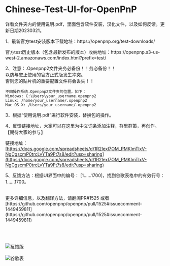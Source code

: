 # Chinese-Test-UI-for-OpenPnP
详看文件夹内的使用说明.pdf，里面包含软件安装，汉化文件，以及如何反馈。更新日期20230321。
<p>1、最新官方test安装版本下载地址：https://openpnp.org/test-downloads/</p>
<p> 官方test历史版本（包含最新发布的版本）收纳地址：https://openpnp.s3-us-west-2.amazonaws.com/index.html?prefix=test/</p>

<p>2、注意：.Openpnp2文件夹务必备份！！务必备份！！<br>以防与您正使用的官方正式版发生冲突。<br> 否则您的贴片机的重要配置文件将会丢失！！</p>

    不同操作系统.Openpnp2文件夹的位置，如下：
    Windows: C:\Users\your_username.openpnp2
    Linux: /home/your_username/.openpnp2
    Mac OS X: /Users/your_username/.openpnp2


<p>3、根据“使用说明.pdf”进行软件安装，替换包的操作。</p>



<p>4、反馈链接地址，大家可以在这里为中文词条添加注释，群里群策，再创作。【期待大家的参与】</p>

链接地址：[https://docs.google.com/spreadsheets/d/1R2Iexl7OM_PMKlmTlxV-NgCgscmP0trcLvYTa9Ft7s8/edit?usp=sharing](https://docs.google.com/spreadsheets/d/1R2Iexl7OM_PMKlmTlxV-NgCgscmP0trcLvYTa9Ft7s8/edit?usp=sharing)


<p>5、反馈方法：根据UI界面中的编号： [1……1700]，找到谷歌表格中的有效行号：1……1700。</p>
<br>
更多详细信息，以及翻译方法，请翻阅PR#1525 或者 [https://github.com/openpnp/openpnp/pull/1525#issuecomment-1449459811](https://github.com/openpnp/openpnp/pull/1525#issuecomment-1449459811) <br><br><br><br>






   ![反馈版](https://user-images.githubusercontent.com/100401206/222309003-bdea6ef9-c12f-448f-9785-365cc47dce00.jpg)
<br><br>
![谷歌表](https://user-images.githubusercontent.com/100401206/222317900-c7e091d4-5e9d-4cc3-ae06-7aa9ebd7091e.png)
